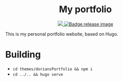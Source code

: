 <h1 align="center">
    My portfolio
</h1>

<p align="center">
    <a href="https://www.gnu.org/licenses/agpl-3.0">
        <img src="https://img.shields.io/badge/License-AGPL%20v3-blue.svg" />
    </a>
    <a href="https://github.com/dorianim/portfolio/actions/workflows/gh-pages.yml">
        <img src="https://github.com/dorianim/portfolio/actions/workflows/gh-pages.yml/badge.svg" alt="Badge release image" />
    </a>
</p>

This is my personal portfolio website, based on Hugo.

# Building
- `cd themes/doriansPortfolio && npm i`
- `cd ../.. && hugo serve`